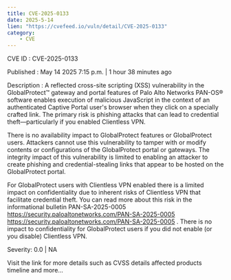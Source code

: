 ```yaml
---
title: CVE-2025-0133
date: 2025-5-14
lien: "https://cvefeed.io/vuln/detail/CVE-2025-0133"
category:
    - CVE
---
```


CVE ID : CVE-2025-0133

Published :  May 14
2025
7:15 p.m. | 1 hour
38 minutes ago

Description : A reflected cross-site scripting (XSS) vulnerability in the GlobalProtect™ gateway and portal features of Palo Alto Networks PAN-OS® software enables execution of malicious JavaScript in the context of an authenticated Captive Portal user's browser when they click on a specially crafted link. The primary risk is phishing attacks that can lead to credential theft—particularly if you enabled Clientless VPN.

There is no availability impact to GlobalProtect features or GlobalProtect users. Attackers cannot use this vulnerability to tamper with or modify contents or configurations of the GlobalProtect portal or gateways. The integrity impact of this vulnerability is limited to enabling an attacker to create phishing and credential-stealing links that appear to be hosted on the GlobalProtect portal.



For GlobalProtect users with Clientless VPN enabled
there is a limited impact on confidentiality due to inherent risks of Clientless VPN that facilitate credential theft. You can read more about this risk in the informational bulletin  PAN-SA-2025-0005 https://security.paloaltonetworks.com/PAN-SA-2025-0005   https://security.paloaltonetworks.com/PAN-SA-2025-0005 . There is no impact to confidentiality for GlobalProtect users if you did not enable (or you disable) Clientless VPN.

Severity: 0.0 | NA

Visit the link for more details
such as CVSS details
affected products
timeline
and more...
